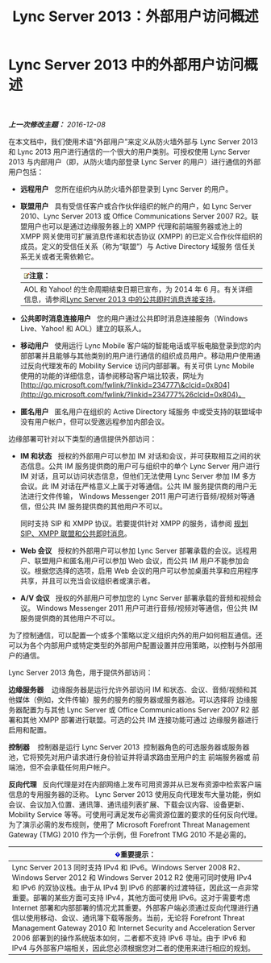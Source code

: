 ﻿---
title: Lync Server 2013：外部用户访问概述
TOCTitle: 外部用户访问概述
ms:assetid: 97aded6c-5fa3-4225-95a6-9ad094d61654
ms:mtpsurl: https://technet.microsoft.com/zh-cn/library/Gg398775(v=OCS.15)
ms:contentKeyID: 49313675
ms.date: 12/10/2016
mtps_version: v=OCS.15
ms.translationtype: HT
---

# Lync Server 2013 中的外部用户访问概述

 

_**上一次修改主题：** 2016-12-08_

在本文档中，我们使用术语“外部用户”来定义从防火墙外部与 Lync Server 2013 和 Lync 2013 用户进行通信的一个很大的用户类别。可授权使用 Lync Server 2013 与内部用户（即，从防火墙内部登录 Lync Server 的用户）进行通信的外部用户包括：

  - **远程用户**   您所在组织内从防火墙外部登录到 Lync Server 的用户。

  - **联盟用户**   具有受信任客户或合作伙伴组织的帐户的用户，如 Lync Server 2010、Lync Server 2013 或 Office Communications Server 2007 R2。联盟用户也可以是通过边缘服务器上的 XMPP 代理和前端服务器或池上的 XMPP 网关使用可扩展消息传递和状态协议 (XMPP) 的已定义合作伙伴组织的成员。定义的受信任关系（称为“联盟”）与 Active Directory 域服务 信任关系无关或者无需依赖它。
    
    <table>
    <thead>
    <tr class="header">
    <th><img src="images/Dn783119.note(OCS.15).gif" title="note" alt="note" />注意：</th>
    </tr>
    </thead>
    <tbody>
    <tr class="odd">
    <td>AOL 和 Yahoo! 的生命周期结束日期已宣布，为 2014 年 6 月。有关详细信息，请参阅<a href="lync-server-2013-support-for-public-instant-messenger-connectivity.md">Lync Server 2013 中的公共即时消息连接支持</a>。</td>
    </tr>
    </tbody>
    </table>


  - **公共即时消息连接用户**   您的用户通过公共即时消息连接服务（Windows Live、Yahoo\! 和 AOL）建立的联系人。

  - **移动用户**   使用运行 Lync Mobile 客户端的智能电话或平板电脑登录到您的内部部署并且能够与其他类别的用户进行通信的组织成员用户。移动用户使用通过反向代理发布的 Mobility Service 访问内部部署。有关可供 Lync Mobile 使用的功能的详细信息，请参阅移动客户端比较表，网址为 [http://go.microsoft.com/fwlink/?linkid=234777\&clcid=0x804](http://go.microsoft.com/fwlink/?linkid=234777%26clcid=0x804)。

  - **匿名用户**   匿名用户在组织的 Active Directory 域服务 中或受支持的联盟域中没有用户帐户，但可以受邀远程参加内部会议。

边缘部署可针对以下类型的通信提供外部访问：

  - **IM 和状态**   授权的外部用户可以参加 IM 对话和会议，并可获取相互之间的状态信息。公共 IM 服务提供商的用户可与组织中的单个 Lync Server 用户进行 IM 对话，且可以访问状态信息，但他们无法使用 Lync Server 参加 IM 多方会议。此 IM 对话在严格意义上属于对等通信。公共 IM 服务提供商的用户无法进行文件传输， Windows Messenger 2011 用户可进行音频/视频对等通信，但公共 IM 服务提供商的其他用户不可以。
    
    同时支持 SIP 和 XMPP 协议。若要提供针对 XMPP 的服务，请参阅 [规划 SIP、XMPP 联盟和公共即时消息](lync-server-2013-planning-for-sip-xmpp-federation-and-public-instant-messaging.md)。

  - **Web 会议**   授权的外部用户可以参加 Lync Server 部署承载的会议。远程用户、联盟用户和匿名用户可以参加 Web 会议，而公共 IM 用户不能参加会议。根据您选择的选项，启用 Web 会议的用户可以参加桌面共享和应用程序共享，并且可以充当会议组织者或演示者。

  - **A/V 会议**   授权的外部用户可参加您的 Lync Server 部署承载的音频和视频会议。 Windows Messenger 2011 用户可进行音频/视频对等通信，但公共 IM 服务提供商的其他用户不可以。

为了控制通信，可以配置一个或多个策略以定义组织内外的用户如何相互通信。还可以为各个内部用户或特定类型的外部用户配置设置并应用策略，以控制与外部用户的通信。

Lync Server 2013 角色，用于提供外部访问：

**边缘服务器**    边缘服务器是运行允许外部访问 IM 和状态、会议、音频/视频和其他媒体（例如，文件传输）服务的服务的服务器或服务器池。可以选择将 边缘服务器配置为与其他 Lync Server 或 Office Communications Server 2007 R2 部署和其他 XMPP 部署进行联盟。可选的公共 IM 连接功能可通过 边缘服务器进行启用和配置。

**控制器**    控制器是运行 Lync Server 2013  控制器角色的可选服务器或服务器池，它将预先对用户请求进行身份验证并将请求路由至用户的主 前端服务器或 前端池，但不会承载任何用户帐户。

**反向代理**   反向代理是对在内部网络上发布可用资源并从已发布资源中检索客户端信息的专用服务器的泛称。 Lync Server 2013 使用反向代理发布大量功能，例如会议、会议加入位置、通讯簿、通讯组列表扩展、下载会议内容、设备更新、Mobility Service 等等。可使用可满足发布必需资源位置的要求的任何反向代理。为了演示必需的发布规则，使用了 Microsoft Forefront Threat Management Gateway (TMG) 2010 作为一个示例，但 Forefront TMG 2010 不是必需的。

<table>
<thead>
<tr class="header">
<th><img src="images/Gg398794.important(OCS.15).gif" title="important" alt="important" />重要提示：</th>
</tr>
</thead>
<tbody>
<tr class="odd">
<td>Lync Server 2013 同时支持 IPv4 和 IPv6。Windows Server 2008 R2、Windows Server 2012 和 Windows Server 2012 R2 使用可同时使用 IPv4 和 IPv6 的双协议栈。由于从 IPv4 到 IPv6 的部署的过渡特征，因此这一点非常重要。部署的某些方面可支持 IPv4，其他方面可使用 IPv6。这对于需要考虑 Internet 部署和内部部署的情况尤其重要。外部客户端必须通过反向代理进行通信以使用移动、会议、通讯簿下载等服务。当前，无论将 Forefront Threat Management Gateway 2010 和 Internet Security and Acceleration Server 2006 部署到的操作系统版本如何，二者都不支持 IPv6 寻址。由于 IPv6 和 IPv4 与外部客户端相关，因此您必须根据您对二者的使用来进行相应的规划。</td>
</tr>
</tbody>
</table>

